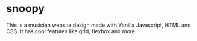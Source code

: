 # snoopy

This is a musician website design made with Vanilla Javascript, HTML and CSS. It has cool features like grid, flexbox and more.

